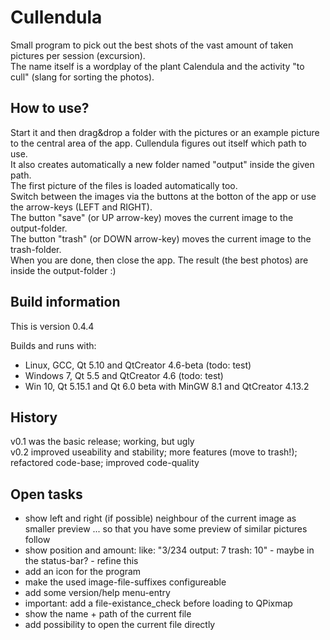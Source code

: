 # Cullendula
Small program to pick out the best shots of the vast amount of taken pictures per session (excursion).  
The name itself is a wordplay of the plant Calendula and the activity "to cull" (slang for sorting the photos).

## How to use?
Start it and then drag&drop a folder with the pictures or an example picture to the central area of the app. Cullendula figures out itself which path to use.  
It also creates automatically a new folder named "output" inside the given path.  
The first picture of the files is loaded automatically too.  
Switch between the images via the buttons at the botton of the app or use the arrow-keys (LEFT and RIGHT).  
The button "save" (or UP arrow-key) moves the current image to the output-folder.  
The button "trash" (or DOWN arrow-key) moves the current image to the trash-folder.  
When you are done, then close the app. The result (the best photos) are inside the output-folder :)  

## Build information
This is version 0.4.4  

Builds and runs with:
* Linux, GCC, Qt 5.10 and QtCreator 4.6-beta (todo: test)  
* Windows 7, Qt 5.5 and QtCreator 4.6 (todo: test)  
* Win 10, Qt 5.15.1 and Qt 6.0 beta with MinGW 8.1 and QtCreator 4.13.2  

## History
v0.1 was the basic release; working, but ugly  
v0.2 improved useability and stability; more features (move to trash!); refactored code-base; improved code-quality  

## Open tasks
* show left and right (if possible) neighbour of the current image as smaller preview ... so that you have some preview of similar pictures follow
* show position and amount: like: "3/234 output: 7 trash: 10" - maybe in the status-bar? - refine this
* add an icon for the program
* make the used image-file-suffixes configureable
* add some version/help menu-entry
* important: add a file-existance_check before loading to QPixmap
* show the name + path of the current file
* add possibility to open the current file directly
